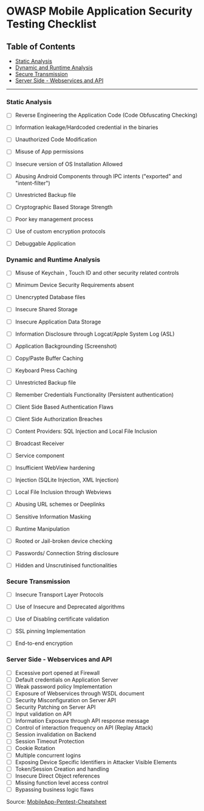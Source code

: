 # OWASP Mobile Application Security Testing Checklist

## Table of Contents

* [Static Analysis](#Static)
* [Dynamic and Runtime Analysis](#Dynamic)
* [Secure Transmission](#Transmission)
* [Server Side - Webservices and API](#Server)

-------
### <a name="Static">Static Analysis</a>

- [ ] Reverse Engineering the Application Code (Code Obfuscating Checking)
- [ ] Information leakage/Hardcoded credential in the binaries 
- [ ] Unauthorized Code Modification
- [ ] Misuse of App permissions
- [ ] Insecure version of OS Installation Allowed
- [ ] Abusing Android Components through IPC intents ("exported" and "intent-filter")
- [ ] Unrestricted Backup file
- [ ] Cryptographic Based Storage Strength
- [ ] Poor key management process
- [ ] Use of custom encryption protocols
- [ ] Debuggable Application


### <a name="Dynamic">Dynamic and Runtime Analysis</a>

- [ ] Misuse of Keychain , Touch ID and other security related controls
- [ ] Minimum Device Security Requirements absent
- [ ] Unencrypted Database files
- [ ] Insecure Shared Storage
- [ ] Insecure Application Data Storage
- [ ] Information Disclosure through Logcat/Apple System Log (ASL)
- [ ] Application Backgrounding (Screenshot)
- [ ] Copy/Paste Buffer Caching
- [ ] Keyboard Press Caching
- [ ] Unrestricted Backup file
- [ ] Remember Credentials Functionality (Persistent authentication)
- [ ] Client Side Based Authentication Flaws
- [ ] Client Side Authorization Breaches
- [ ] Content Providers: SQL Injection and Local File Inclusion
- [ ] Broadcast Receiver
- [ ] Service component
- [ ] Insufficient WebView hardening
- [ ] Injection (SQLite Injection, XML Injection)
- [ ] Local File Inclusion through Webviews
- [ ] Abusing URL schemes or Deeplinks
- [ ] Sensitive Information Masking
- [ ] Runtime Manipulation
- [ ] Rooted or Jail-broken device checking
- [ ] Passwords/ Connection String disclosure
- [ ] Hidden and Unscrutinised functionalities


### <a name="Transmission">Secure Transmission</a>

- [ ] Insecure Transport Layer Protocols
- [ ] Use of Insecure and Deprecated algorithms
- [ ] Use of Disabling certificate validation
- [ ] SSL pinning Implementation
- [ ] End-to-end encryption


### <a name="Server">Server Side - Webservices and API</a>

- [ ] Excessive port opened at Firewall
- [ ] Default credentials on Application Server
- [ ] Weak password policy Implementation
- [ ] Exposure of Webservices through WSDL document
- [ ] Security Misconfiguration on Server API
- [ ] Security Patching on Server API
- [ ] Input validation on API
- [ ] Information Exposure through API response message
- [ ] Control of interaction frequency on API (Replay Attack)
- [ ] Session invalidation on Backend
- [ ] Session Timeout Protection
- [ ] Cookie Rotation
- [ ] Multiple concurrent logins
- [ ] Exposing Device Specific Identifiers in Attacker Visible Elements
- [ ] Token/Session Creation and handling
- [ ] Insecure Direct Object references
- [ ] Missing function level access control
- [ ] Bypassing business logic flaws

Source: [MobileApp-Pentest-Cheatsheet](https://github.com/tanprathan/MobileApp-Pentest-Cheatsheet/tree/master)
